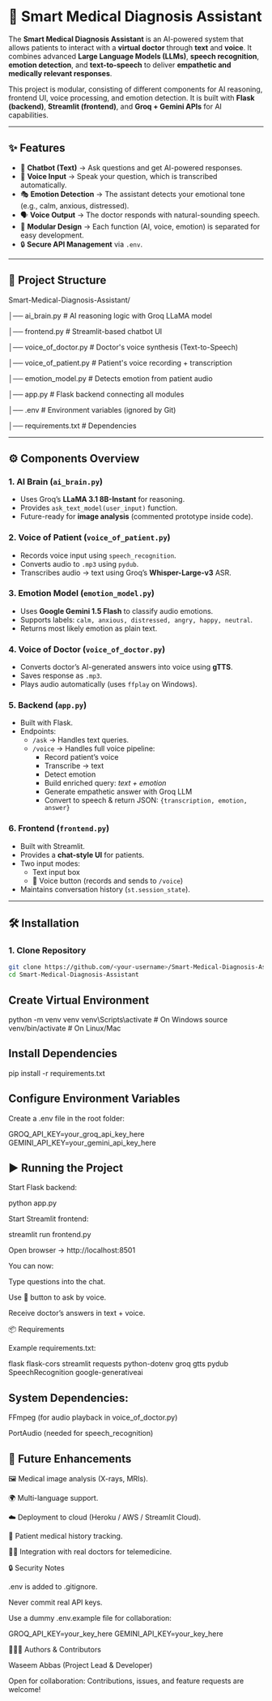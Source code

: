 # 🧠 Smart Medical Diagnosis Assistant

The **Smart Medical Diagnosis Assistant** is an AI-powered system that allows patients to interact with a **virtual doctor** through **text** and **voice**. It combines advanced **Large Language Models (LLMs)**, **speech recognition**, **emotion detection**, and **text-to-speech** to deliver **empathetic and medically relevant responses**.

This project is modular, consisting of different components for AI reasoning, frontend UI, voice processing, and emotion detection. It is built with **Flask (backend)**, **Streamlit (frontend)**, and **Groq + Gemini APIs** for AI capabilities.

---

## ✨ Features

- 💬 **Chatbot (Text)** → Ask questions and get AI-powered responses.
- 🎤 **Voice Input** → Speak your question, which is transcribed automatically.
- 🎭 **Emotion Detection** → The assistant detects your emotional tone (e.g., calm, anxious, distressed).
- 🗣 **Voice Output** → The doctor responds with natural-sounding speech.
- 🧩 **Modular Design** → Each function (AI, voice, emotion) is separated for easy development.
- 🔒 **Secure API Management** via `.env`.

---

## 📂 Project Structure

Smart-Medical-Diagnosis-Assistant/

│── ai_brain.py # AI reasoning logic with Groq LLaMA model

│── frontend.py # Streamlit-based chatbot UI

│── voice_of_doctor.py # Doctor's voice synthesis (Text-to-Speech)

│── voice_of_patient.py # Patient's voice recording + transcription

│── emotion_model.py # Detects emotion from patient audio

│── app.py # Flask backend connecting all modules

│── .env # Environment variables (ignored by Git)

│── requirements.txt # Dependencies


---

## ⚙️ Components Overview

### 1. **AI Brain (`ai_brain.py`)**
- Uses Groq’s **LLaMA 3.1 8B-Instant** for reasoning.
- Provides `ask_text_model(user_input)` function.
- Future-ready for **image analysis** (commented prototype inside code).

### 2. **Voice of Patient (`voice_of_patient.py`)**
- Records voice input using `speech_recognition`.
- Converts audio to `.mp3` using `pydub`.
- Transcribes audio → text using Groq’s **Whisper-Large-v3** ASR.

### 3. **Emotion Model (`emotion_model.py`)**
- Uses **Google Gemini 1.5 Flash** to classify audio emotions.
- Supports labels: `calm, anxious, distressed, angry, happy, neutral`.
- Returns most likely emotion as plain text.

### 4. **Voice of Doctor (`voice_of_doctor.py`)**
- Converts doctor’s AI-generated answers into voice using **gTTS**.
- Saves response as `.mp3`.
- Plays audio automatically (uses `ffplay` on Windows).

### 5. **Backend (`app.py`)**
- Built with Flask.
- Endpoints:
  - `/ask` → Handles text queries.
  - `/voice` → Handles full voice pipeline:
    - Record patient’s voice
    - Transcribe → text
    - Detect emotion
    - Build enriched query: *text + emotion*
    - Generate empathetic answer with Groq LLM
    - Convert to speech & return JSON: `{transcription, emotion, answer}`

### 6. **Frontend (`frontend.py`)**
- Built with Streamlit.
- Provides a **chat-style UI** for patients.
- Two input modes:
  - Text input box
  - 🎤 Voice button (records and sends to `/voice`)
- Maintains conversation history (`st.session_state`).

---

## 🛠 Installation

### 1. Clone Repository
```bash
git clone https://github.com/<your-username>/Smart-Medical-Diagnosis-Assistant.git
cd Smart-Medical-Diagnosis-Assistant
```

## Create Virtual Environment
python -m venv venv
venv\Scripts\activate   # On Windows
source venv/bin/activate # On Linux/Mac

## Install Dependencies
pip install -r requirements.txt

## Configure Environment Variables

Create a .env file in the root folder:

GROQ_API_KEY=your_groq_api_key_here
GEMINI_API_KEY=your_gemini_api_key_here




## ▶️ Running the Project

Start Flask backend:

python app.py


Start Streamlit frontend:

streamlit run frontend.py


Open browser → http://localhost:8501

You can now:

Type questions into the chat.

Use 🎤 button to ask by voice.

Receive doctor’s answers in text + voice.

📦 Requirements

Example requirements.txt:

flask
flask-cors
streamlit
requests
python-dotenv
groq
gtts
pydub
SpeechRecognition
google-generativeai


## System Dependencies:

FFmpeg (for audio playback in voice_of_doctor.py)

PortAudio (needed for speech_recognition)

## 📌 Future Enhancements

🖼 Medical image analysis (X-rays, MRIs).

🌍 Multi-language support.

☁️ Deployment to cloud (Heroku / AWS / Streamlit Cloud).

📖 Patient medical history tracking.

👨‍⚕️ Integration with real doctors for telemedicine.

🔒 Security Notes

.env is added to .gitignore.

Never commit real API keys.

Use a dummy .env.example file for collaboration:

GROQ_API_KEY=your_key_here
GEMINI_API_KEY=your_key_here

🧑‍🤝‍🧑 Authors & Contributors

Waseem Abbas (Project Lead & Developer)

Open for collaboration: Contributions, issues, and feature requests are welcome!

